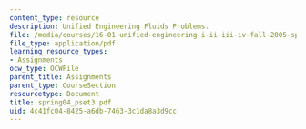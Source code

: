 ```yaml
---
content_type: resource
description: Unified Engineering Fluids Problems.
file: /media/courses/16-01-unified-engineering-i-ii-iii-iv-fall-2005-spring-2006/4c41fc048425a6db74633c1da8a3d9cc_spring04_pset3.pdf
file_type: application/pdf
learning_resource_types:
- Assignments
ocw_type: OCWFile
parent_title: Assignments
parent_type: CourseSection
resourcetype: Document
title: spring04_pset3.pdf
uid: 4c41fc04-8425-a6db-7463-3c1da8a3d9cc
---
```


